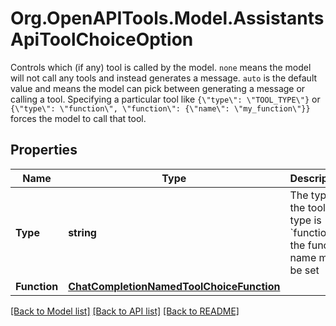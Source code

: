 # Org.OpenAPITools.Model.AssistantsApiToolChoiceOption
Controls which (if any) tool is called by the model. `none` means the model will not call any tools and instead generates a message. `auto` is the default value and means the model can pick between generating a message or calling a tool. Specifying a particular tool like `{\"type\": \"TOOL_TYPE\"}` or `{\"type\": \"function\", \"function\": {\"name\": \"my_function\"}}` forces the model to call that tool. 

## Properties

Name | Type | Description | Notes
------------ | ------------- | ------------- | -------------
**Type** | **string** | The type of the tool. If type is &#x60;function&#x60;, the function name must be set | 
**Function** | [**ChatCompletionNamedToolChoiceFunction**](ChatCompletionNamedToolChoiceFunction.md) |  | [optional] 

[[Back to Model list]](../README.md#documentation-for-models) [[Back to API list]](../README.md#documentation-for-api-endpoints) [[Back to README]](../README.md)

